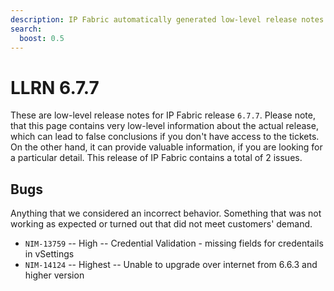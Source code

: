 ```yaml
---
description: IP Fabric automatically generated low-level release notes for version 6.7.7.
search:
  boost: 0.5
---
```


# LLRN 6.7.7

These are low-level release notes for IP Fabric release `6.7.7`. Please note, that this page contains very low-level information about the actual release, which can lead to false conclusions if you don't have access to the tickets. On the other hand, it can provide valuable information, if you are looking for a particular detail. This release of IP Fabric contains a total of 2 issues.

## Bugs

Anything that we considered an incorrect behavior. Something that was not working as expected or turned out that did not meet customers' demand.

- `NIM-13759` -- High -- Credential Validation - missing fields for credentails in vSettings
- `NIM-14124` -- Highest -- Unable to upgrade over internet from 6.6.3 and higher version
